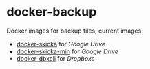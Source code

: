 # docker-backup

Docker images for backup files, current images:

- [docker-skicka](docker-skicka/) for *Google Drive*
- [docker-skicka-min](docker-skicka-min/) for *Google Drive*
- [docker-dbxcli](docker-dbxcli/) for *Dropboxe*
